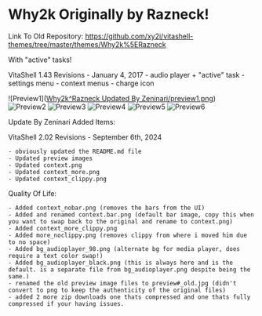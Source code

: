 # Why2k Originally by Razneck!

Link To Old Repository: https://github.com/xy2i/vitashell-themes/tree/master/themes/Why2k%5ERazneck

With "active" tasks!

VitaShell 1.43 Revisions - January 4, 2017
	- audio player + "active" task
	- settings menu
	- context menus
	- charge icon

![Preview1]([Why2k^Razneck Updated By Zeninari/preview1.png](https://github.com/Zeninari/Vita-Themes/blob/362c46d2a3dcab37c195951ad5879394aa2f34c4/Why2k%5ERazneck%20Updated%20By%20Zeninari/Preview1.png))
![Preview2]([https://github.com/xy2iii/vitashell-themes/blob/master/themes/Why2k%5ERazneck/Preview2.png](https://github.com/Zeninari/Vita-Themes/blob/main/Why2k%5ERazneck%20Updated%20By%20Zeninari/preview2.png))
![Preview3]([https://github.com/xy2iii/vitashell-themes/blob/master/themes/Why2k%5ERazneck/Preview3.png](https://github.com/Zeninari/Vita-Themes/blob/main/Why2k%5ERazneck%20Updated%20By%20Zeninari/preview3.png))
![Preview4]([https://github.com/xy2iii/vitashell-themes/blob/master/themes/Why2k%5ERazneck/Preview4.png](https://github.com/Zeninari/Vita-Themes/blob/main/Why2k%5ERazneck%20Updated%20By%20Zeninari/preview4.png))
![Preview5]([https://github.com/xy2iii/vitashell-themes/blob/master/themes/Why2k%5ERazneck/Preview5.png](https://github.com/Zeninari/Vita-Themes/blob/main/Why2k%5ERazneck%20Updated%20By%20Zeninari/preview5.png))
![Preview6]([https://github.com/xy2iii/vitashell-themes/blob/master/themes/Why2k%5ERazneck/Preview6.png](https://github.com/Zeninari/Vita-Themes/blob/main/Why2k%5ERazneck%20Updated%20By%20Zeninari/preview6.png))

Update By Zeninari Added Items:

VitaShell 2.02 Revisions - September 6th, 2024

	- obviously updated the README.md file
	- Updated preview images
	- Updated context.png
	- Updated context_more.png
	- Updated context_clippy.png

Quality Of Life:

	- Added context_nobar.png (removes the bars from the UI)
	- Added and renamed context.bar.png (default bar image, copy this when 	you want to swap back to the original and rename to context.png)
	- Added context_more_clippy.png
	- Added more_noclippy.png (removes clippy from where i moved him due to no space)
	- Added bg_audioplayer_98.png (alternate bg for media player, does require a text color swap!)
	- Added bg_audioplayer_black.png (this is always here and is the default. is a separate file from bg_audioplayer.png despite being the 	same.)
	- renamed the old preview image files to preview#_old.jpg (didn't convert to png to keep the authenticity of the original files)
	- added 2 more zip downloads one thats compressed and one thats fully compressed if your having issues.
